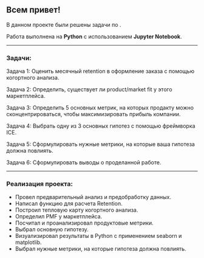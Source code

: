 ## **Всем привет!**

В данном проекте были решены задачи по .

Работа выполнена на **Python** с использованием **Jupyter Notebook**.

<hr>

### **Задачи:**

Задача 1: Оценить месячный retention в оформление заказа с помощью когортного анализа.

Задача 2: Определить, существует ли product/market fit у этого маркетплейса.

Задача 3: Определить 5 основных метрик, на которых продакту можно сконцентрироваться, чтобы максимизировать прибыль компании.

Задача 4: Выбрать одну из 3 основных гипотез с помощью фреймворка ICE.

Задача 5: Сформулировать нужные метрики, на которые ваша гипотеза должна повлиять.

Задача 6: Сформулировать выводы о проделанной работе.

<hr>

### **Реализация проекта:**
* Провел предварительный анализ и предобработку данных. 
* Написал функцию для расчета Retention.
* Построил тепловую карту когортного анализа.
* Определил PMF у маркетплейса.
* Посчитал и проанализировал продуктовые метрики.
* Выбрал основную гипотезу.
* Визуализировал результаты в Python с применением seaborn и matplotlib.
* Выбрал нужные метрики, на которые гипотеза должна повлиять.
